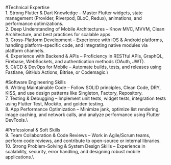 #Technical Expertise\
	1. Strong Flutter & Dart Knowledge – Master Flutter widgets, state management (Provider, Riverpod, BLoC, Redux), animations, and performance optimizations.\
	2. Deep Understanding of Mobile Architectures – Know MVC, MVVM, Clean Architecture, and best practices for scalable apps.\
	3. Cross-Platform Development – Experience with iOS & Android platforms, handling platform-specific code, and integrating native modules via platform channels.\
	4. Experience with Backend & APIs – Proficiency in RESTful APIs, GraphQL, Firebase, WebSockets, and authentication methods (OAuth, JWT).\
	5. CI/CD & DevOps for Mobile – Automate builds, tests, and releases using Fastlane, GitHub Actions, Bitrise, or Codemagic.\

#Software Engineering Skills\
	6. Writing Maintainable Code – Follow SOLID principles, Clean Code, DRY, KISS, and use design patterns like Singleton, Factory, Repository.\
	7. Testing & Debugging – Implement unit tests, widget tests, integration tests using Flutter Test, Mockito, and golden testing.\
	8. App Performance Optimization – Minimize jank, optimize list rendering, image caching, and network calls, and analyze performance using Flutter DevTools.\

#Professional & Soft Skills\
	9. Team Collaboration & Code Reviews – Work in Agile/Scrum teams, perform code reviews, and contribute to open-source or internal libraries.\
	10. Strong Problem-Solving & System Design Skills – Experience in scalability, security, error handling, and designing robust mobile applications.\
